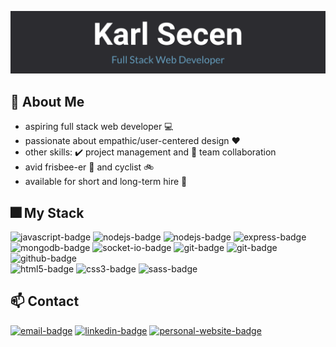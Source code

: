 ![Header](./site_header.svg)

## 👋 About Me

- aspiring full stack web developer 💻
- passionate about empathic/user-centered design ❤️
- other skills: ✔️ project management and 🙌 team collaboration
- avid frisbee-er 🔵 and cyclist 🚲
- available for short and long-term hire 🤝

## 🎆 My Stack
<p>
  <img src="https://img.shields.io/badge/javascript-2C2C30?style=flat-square&logo=javascript&logoColor=white&labelColor=F7DF1E" alt="javascript-badge" height="25"  />  
  <img src="https://img.shields.io/badge/react-2C2C30?style=flat-square&logo=react&logoColor=white&labelColor=61DAFB" alt="nodejs-badge" height="25"  />
  <img src="https://img.shields.io/badge/node.js-2C2C30?style=flat-square&logo=node.js&logoColor=white&labelColor=339933" alt="nodejs-badge" height="25"  />
  <img src="https://img.shields.io/badge/ex-express-2C2C30?style=flat-square&labelColor=000000" alt="express-badge" height="25"  />
  <img src="https://img.shields.io/badge/mongodb-2C2C30?style=flat-square&logo=mongodb&logoColor=white&labelColor=47A248" alt="mongodb-badge" height="25"  />
  <img src="https://img.shields.io/badge/socket.io-2C2C30?style=flat-square&logo=socket.io&logoColor=white&labelColor=010101" alt="socket-io-badge" height="25"  />
  <img src="https://img.shields.io/badge/jwt-2C2C30?style=flat-square&logo=json-web-tokens&logoColor=white&labelColor=000000" alt="git-badge" height="25"  />
  <img src="https://img.shields.io/badge/git-2C2C30?style=flat-square&logo=git&logoColor=white&labelColor=f05032" alt="git-badge" height="25"  />
  <img src="https://img.shields.io/badge/github-2C2C30?style=flat-square&logo=github&logoColor=white&labelColor=181717" alt="github-badge" height="25"  />
  <br>
  <img src="https://img.shields.io/badge/html5-2C2C30?style=flat-square&logo=html5&logoColor=white&labelColor=E34F26" alt="html5-badge" height="25"  />
  <img src="https://img.shields.io/badge/css3-2C2C30?style=flat-square&logo=css3&logoColor=white&labelColor=1572B6" alt="css3-badge" height="25"  />
  <img src="https://img.shields.io/badge/sass-2C2C30?style=flat-square&logo=sass&logoColor=white&labelColor=cc6699" alt="sass-badge" height="25"  />
</p>




## 📫 Contact
<a href="mailto:karl@secen.ca"><img src="https://img.shields.io/badge/karl@secen.ca-d14836?style=flat-square&logo=gmail&logoColor=white&labelColor=d14836" alt="email-badge" height="30"  /></a>
<a href="https://www.linkedin.com/in/karl-secen/"><img src="https://img.shields.io/badge/linkedin-0077b5?style=flat-square&logo=linkedin&logoColor=white&labelColor=0077b5" alt="linkedin-badge" height="30"  /></a>
<a href="https://secen.ca"><img src="https://img.shields.io/badge/secen.ca-4e9ccf?style=flat-square&logo=google-chrome&logoColor=white&labelColor=4e9ccf" alt="personal-website-badge" height="30"  /></a>
